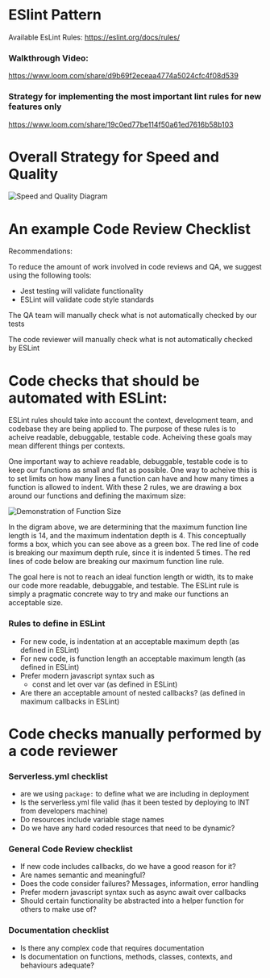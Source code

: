 # ESlint Pattern
Available EsLint Rules:
https://eslint.org/docs/rules/


### Walkthrough Video:
https://www.loom.com/share/d9b69f2eceaa4774a5024cfc4f08d539
### Strategy for implementing the most important lint rules for new features only
https://www.loom.com/share/19c0ed77be114f50a61ed7616b58b103


# Overall Strategy for Speed and Quality
![Speed and Quality Diagram](../assets/speedAndQualityStrategy.png)

# An example Code Review Checklist
Recommendations:

To reduce the amount of work involved in code reviews and QA, we suggest using the following tools:

- Jest testing will validate functionality
- ESLint will validate code style standards

The QA team will manually check what is not automatically checked by our tests

The code reviewer will manually check what is not automatically checked by ESLint


# Code checks that should be automated with ESLint:
ESLint rules should take into account the context, development team, and codebase they are being applied to. The purpose of these rules is to acheive readable, debuggable, testable code. Acheiving these goals may mean different things per contexts.

One important way to achieve readable, debuggable, testable code is to keep our functions as small and flat as possible. One way to acheive this is to set limits on how many lines a function can have and how many times a function is allowed to indent. With these 2 rules, we are drawing a box around our functions and defining the maximum size:

![Demonstration of Function Size](../assets/function-size.png)

In the digram above, we are determining that the maximum function line length is 14, and the maximum indentation depth is 4. This conceptually forms a box, which you can see above as a green box. The red line of code is breaking our maximum depth rule, since it is indented 5 times. The red lines of code below are breaking our maximum function line rule.

The goal here is not to reach an ideal function length or width, its to make our code more readable, debuggable, and testable. The ESLint rule is simply a pragmatic concrete way to try and make our functions an acceptable size.

### Rules to define in ESLint
- For new code, is indentation at an acceptable maximum depth (as defined in ESLint)
- For new code, is function length an acceptable maximum length (as defined in ESLint)
- Prefer modern javascript syntax such as
    - const and let over var (as defined in ESLint)
- Are there an acceptable amount of nested callbacks? (as defined in maximum callbacks in ESLint)


# Code checks manually performed by a code reviewer

### Serverless.yml checklist
- are we using `package:` to define what we are including in deployment
- Is the serverless.yml file valid (has it been tested by deploying to INT from developers machine)
- Do resources include variable stage names
- Do we have any hard coded resources that need to be dynamic?

### General Code Review checklist
- If new code includes callbacks, do we have a good reason for it?
- Are names semantic and meaningful?
- Does the code consider failures? Messages, information, error handling
- Prefer modern javascript syntax such as async await over callbacks
- Should certain functionality be abstracted into a helper function for others to make use of?

### Documentation checklist
- Is there any complex code that requires documentation
- Is documentation on functions, methods, classes, contexts, and behaviours adequate?